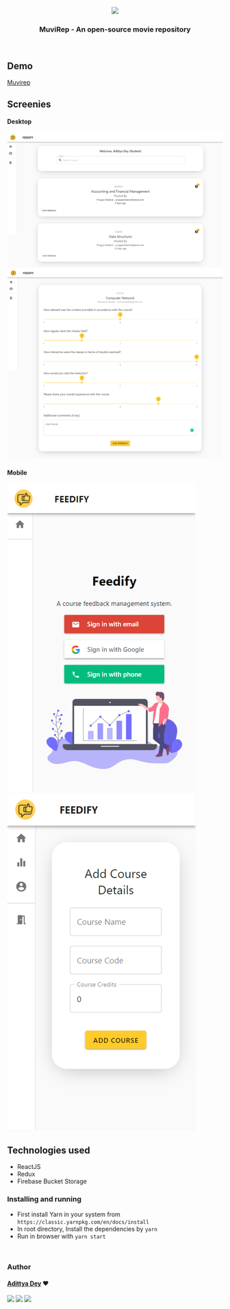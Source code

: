 <div align="center" class="row">
  <img src="https://dummyimage.com/500x500/1db954/ffffff.png&text=MuviRep" width="200"/>
</div>
<h3 align="center">MuviRep - An open-source movie repository</h3>
<br>

## Demo
[Muvirep](https://adixcodr.github.io/muvirep/#/)

## Screenies

#### Desktop
![PC1](public/screenshots/pc1.png)
![PC2](public/screenshots/pc2.png)

#### Mobile
![m1](public/screenshots/mobile3.png)
![m4](public/screenshots/mobile4.png)

## Technologies used
* ReactJS
* Redux
* Firebase Bucket Storage


### Installing and running
* First install Yarn in your system from `https://classic.yarnpkg.com/en/docs/install`
* In root directory, Install the dependencies by `yarn`
* Run in browser with `yarn start`


<br>

### Author

#### [Adittya Dey](https://github.com/adiXcodr) ❤

[<img src="https://image.flaticon.com/icons/svg/185/185964.svg" width="35" padding="10">](https://www.linkedin.com/in/adittyadey/)
[<img src="https://image.flaticon.com/icons/svg/185/185981.svg" width="35" padding="10">](https://www.facebook.com/adittya.dey.3)
[<img src="https://image.flaticon.com/icons/svg/185/185985.svg" width="35" padding="10">](https://www.instagram.com/adixdey/)

